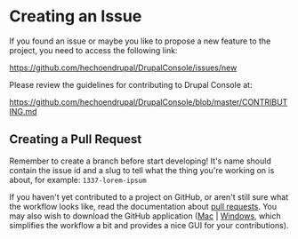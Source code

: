 # Creating an Issue
If you found an issue or maybe you like to propose a new feature to the project, you need to access the following link:

https://github.com/hechoendrupal/DrupalConsole/issues/new

Please review the guidelines for contributing to Drupal Console at:

https://github.com/hechoendrupal/DrupalConsole/blob/master/CONTRIBUTING.md

## Creating a Pull Request
Remember to create a branch before start developing! It's name should contain the issue id and a slug to tell what the thing you're working on is about, for example: `1337-lorem-ipsum`

If you haven't yet contributed to a project on GitHub, or aren't still sure what the workflow looks like, read the documentation about [pull requests](https://help.github.com/articles/using-pull-requests/). You may also wish to download the GitHub application ([Mac](https://mac.github.com) | [Windows](https://windows.github.com), which simplifies the workflow a bit and provides a nice GUI for your contributions).
